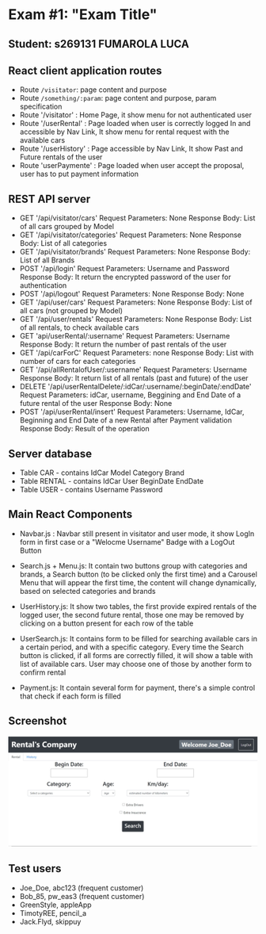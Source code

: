 # Exam #1: "Exam Title"
## Student: s269131 FUMAROLA LUCA

## React client application routes

- Route `/visitator`: page content and purpose
- Route `/something/:param`: page content and purpose, param specification
- Route '/visitator' : Home Page, it show menu for not authenticated user
- Route '/userRental' : Page loaded when user is correctly logged In and accessible by Nav Link, It show menu for rental request with the available cars
- Route '/userHistory' : Page accessible by Nav Link, It show Past and Future rentals of the user
- Route 'userPaymente' :  Page loaded when user accept the proposal, user has to put payment information  

## REST API server

- GET '/api/visitator/cars' 
Request Parameters: None
Response Body: List of all cars grouped by Model
- GET '/api/visitator/categories'
Request Parameters: None
Response Body: List of all categories
- GET '/api/visitator/brands'
Request Parameters: None
Response Body: List of all Brands
- POST '/api/login'
Request Parameters: Username and Password 
Response Body:	It return the encrypted password of the user for authentication
- POST '/api/logout'
Request Parameters: None
Response Body: None
- GET '/api/user/cars' 
Request Parameters: None
Response Body: List of all cars (not grouped by Model)
- GET '/api/user/rentals'
Request Parameters: None
Response Body: List of all rentals, to check available cars
- GET 'api/userRental/:username'
Request Parameters: Username
Response Body: It return the number of past rentals of the user
- GET '/api/carForC'
Request Parameters: none
Response Body: List with number of cars for each categories
- GET '/api/allRentalofUser/:username'
Request Parameters: Username
Response Body: It return list of all rentals (past and future) of the user
- DELETE '/api/userRentalDelete/:idCar/:username/:beginDate/:endDate' 
Request Parameters: idCar, username, Beggining and End Date of a future rental of the user
Response Body: None               
- POST '/api/userRental/insert'
Request Parameters: Username, IdCar, Beginning and End Date of a new Rental after Payment validation
Response Body: Result of the operation

## Server database

- Table CAR - contains IdCar Model Category Brand
- Table RENTAL - contains IdCar User BeginDate EndDate
- Table USER - contains Username Password

## Main React Components


- Navbar.js : Navbar still present in visitator and user mode, it show LogIn form in first case or a "Welocme Username" Badge with a LogOut Button

- Search.js + Menu.js: It contain two buttons group with categories and brands, a Search button (to be clicked only the first time) and a Carousel
		       Menu that will appear the first time, the content will change dynamically, based on selected categories and brands

- UserHistory.js: It show two tables, the first provide expired rentals of the logged user, the second future rental, those one may be removed by
		  clicking on a button present for each row of the table

- UserSearch.js:  It contains form to be filled for searching available cars in a certain period, and with a specific category.
		  Every time the Search button is clicked, if all forms are correctly filled, it will show a table with list of available cars.
		  User may choose one of those by another form to confirm rental

- Payment.js:	  It contain several form for payment, there's a simple control that check if each form is filled



## Screenshot

![Configurator Screenshot](./screenshot.jpg)

## Test users

* Joe_Doe, abc123 (frequent customer)
* Bob_85, pw_eas3 (frequent customer)
* GreenStyle, appleApp
* TimotyREE, pencil_a
* Jack.Flyd, skippuy                          
